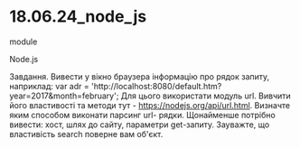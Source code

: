 # 18.06.24_node_js
module

Node.js 
 
Завдання.
Вивести у вікно браузера інформацію про рядок запиту, наприклад:
var adr = 'http://localhost:8080/default.htm?year=2017&month=february';
Для цього використати модуль url. Вивчити його властивості та методи тут -
https://nodejs.org/api/url.html. Визначте яким способом виконати парсинг url-
рядки. Щонайменше потрібно вивести: хост, шлях до сайту, параметри get-запиту.
Зауважте, що властивість search поверне вам об'єкт.

